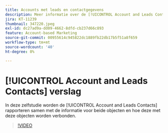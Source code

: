 ```yaml
---
title: Accounts met leads en contactgegevens
description: Meer informatie over de [!UICONTROL Account and Leads Contacts] rapporteren samen met de informatie voor beide objecten en hoe deze met deze objecten worden verbonden.
jira: KT-11239
thumbnail: 347220.jpeg
exl-id: dc27ad9a-dd09-4662-8dfd-cb237d66c893
feature: Account-based Marketing
source-git-commit: 00955614c945822dc1889fb22db17b5f51a8f659
workflow-type: tm+mt
source-wordcount: '40'
ht-degree: 0%

---
```


# [!UICONTROL Account and Leads Contacts] verslag

In deze zelfstudie worden de [!UICONTROL Account and Leads Contacts] rapporteren samen met de informatie voor beide objecten en hoe deze met deze objecten worden verbonden.

>[!VIDEO](https://video.tv.adobe.com/v/347220/?quality=12&learn=on)

